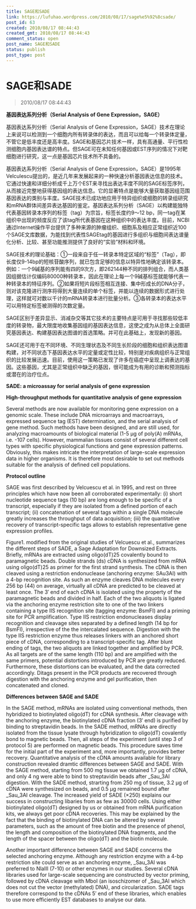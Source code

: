 ```yaml
---
title: SAGE和SADE
link: https://lufuhao.wordpress.com/2010/08/17/sage%e5%92%8csade/
post_id: 63
created: 2010/08/17 08:44:43
created_gmt: 2010/08/17 08:44:43
comment_status: open
post_name: SAGE和SADE
status: publish
post_type: post
---
```


# SAGE和SADE

> 2010/08/17 08:44:43

 

**基因表达系列分析（Serial Analysis of Gene Expression，SAGE）**

基因表达系列分析（Serial Analysis of Gene Expression，SAGE）技术在理论上来说可以检测到一个细胞内所有转录体的表达，而且可以给每一个转录体定量，不管它是低丰度还是高丰度。SAGE和基因芯片技术一样，具有高通量、平行性检测细胞内基因表达谱的特点。但SAGE可在未知任何基因或EST序列的情况下对靶细胞进行研究，这一点是基因芯片技术所不具备的。

基因表达系列分析（Serial Analysis of Gene Expression，SAGE）是1995年Velculescu提出的，是近几年来发展起来的一种快速分析基因表达信息的技术。它通过快速和详细分析成千上万个EST来寻找出表达丰度不同的SAGE标签序列，从而接近完整地获得基因组的表达信息。它的显著特点是能够大量获取基因组范围基因表达的类别与丰度。SAGE技术已成功地应用于特异组织或细胞的转录组研究和mRNA群体间差异表达基因的鉴定。基因表达系列分析（SAGE）以构建能独特代表基因转录本序列的标签（tag）为宗旨，标签长度约9～12 bp，同一tag在某组织中出现的频度反应了该tag所代表基因在这种组织中的表达丰度。目前，NCBI通过Internet操作平台提供了多种来源的肿瘤组织、细胞系及相应正常组织近100个SAGE文库数据，为能找到代表性SAGEtag的基因进行多组织与细胞间表达谱量化分析、比较、甚至功能推测提供了良好的“实验”材料和环境。

SAGE技术的理论基础：①一段来自于任一转录本特定区域的“标签”（Tag），即长度仅9-14bp的短核苷酸序列，就已包含足够的信息以特异性地确定该转录本。例如：一个9碱基的序列能有四的9次方，即262144种不同的排列组合，而人类基因组据估计仅编码80000种转录本，因此在理论上每一个9碱基标签就能够代表一种转录本的特征序列。②如果将短片段标签相互连接、集中形成长的DNA分子，则对该克隆进行测序将得到大量连续的单个标签，并能以连续的数据形式进行处理，这样就可对数以千计的mRNA转录本进行批量分析。③各转录本的表达水平可以用特定标签被测得的次数定量。

SAGE区别于差异显示、消减杂交等其它技术的主要特点是可用于寻找那些较低丰度的转录物，最大限度地收集基因组的基因表达信息，这使之成为从总体上全面研究基因表达、构建基因表达图谱的首选策略。并可在此基础上，发现新的基因。

SAGE还可用于在不同环境、不同生理状态及不同生长阶段的细胞和组织表达图谱构建，对不同状态下基因表达水平的定量或定性比较，特别是对疾病组织与正常组织的比较发展迅速。目前，使用这一策略已发现了许多在癌症中呈现上调表达的基因。这些基因，尤其是正常组织中缺乏的基因，很可能成为有用的诊断和预测指标或潜在的治疗位点。

**SADE: a microassay for serial analysis of gene expression**

**High-throughput methods for quantitative analysis of gene expression**

Several methods are now available for monitoring gene expression on a genomic scale. These include DNA microarrays and macroarrays, expressed sequence tag (EST) determination, and the serial analysis of gene method. Such methods have been designed, and are still used, for analyzing macroamounts of biological material (1-5 µg of poly(A) mRNAs, i.e. -107 cells). However, mammalian tissues consist of several different cell types with specific physiological functions and gene expression patterns. Obviously, this makes intricate the interpretation of large-scale expression data in higher organisms. It is therefore most desirable to set out methods suitable for the analysis of defined cell populations. 

**Protocol outline**

SAGE was first described by Velcuescu et al. in 1995, and rest on three principles which have now been all corroborated experimentally: (i) short nucleotide sequence tags (10 bp) are long enough to be specific of a transcript, especially if they are isolated from a defined portion of each transcript; (ii) concatenation of several tags within a single DNA molecule greatly increases the throughput of data acquisition; (iii) the quantitative recovery of transcript-specific tags allows to establish representative gene expression profiles. 

Figure1. modified from the original studies of Velcuescu et al., summarizes the different steps of SADE, a Sage Adaptation for Downsized Extracts. Briefly, mRNAs are extracted using oligo(dT)25 covalently bound to paramagnetic beads. Double strands (ds) cDNA is synthesized from mRNA using oligo(dT)25 as primer for the first strand synthesis. The cDNA is then cleaved using a restriction endonuclease (anchoring enzyme: SAu3AI) with a 4-bp recognition site. As such an enzyme cleaves DNA molecules every 256 bp (44) on average, virtually all cDNA are predicted to be cleaved at least once. The 3′ end of each cDNA is isolated using the property of the paramagnetic beads and divided in half. Each of the two aliquots is ligated via the anchoring enzyme restriction site to one of the two linkers containing a type IIS recognition site (tagging enzyme: BsmFI) and a priming site for PCR amplification. Type IIS restriction endonucleases display recognition and cleavage sites separated by a defined length (14 bp for BsmFI), irrespective of the the intercalated sequence. Digestion with the type IIS restriction enzyme thus releases linkers with an anchored short piece of cDNA, corresponding to a transcript-specific tag. After blunt ending of tags, the two aliquots are linked together and amplified by PCR. As all targets are of the same length (110 bp) and are amplified with the same primers, potential distortions introduced by PCR are greatly reduced. Furthermore, these distortions can be evaluated, and the data corrected accordingly. Ditags present in the PCR products are recovered through digestion with the anchoring enzyme and gel purification, then concatenated and cloned.

**Differences between SAGE and SADE**

In the SAGE method, mRNAs are isolated using conventional methods, then hybridized to biotinylated oligo(dT) for cDNA synthesis. After cleavage with the anchoring enzyme, the biotinylated cDNA fraction (3′ end) is purified by binding to streptavidin beads. In the SADE method, mRNAs are directly isolated from the tissue lysate through hybridization to oligo(dT) covalently bond to magnetic beads. Then, all steps of the experiment (until step 3 of protocol 5) are performed on magnetic beads. This procedure saves time for the initial part of the experiment and, more importantly, provides better recovery. Quantitative analysis of the cDNA amounts available for library construction revealed dramtic differences between SAGE and SADE. With the SAGE method, starting from 500 mg tissue we obtained 1.7 µg of cDNA, and only 4 ng were able to bind to streptavidin beads after _Sau_3AI digestion. With the SADE method, strarting from 250 mg of tissue, 3.2 µg of cDNA were synthesized on beads, and 0.5 µg remained bound after _Sau_3AI cleavage. The increased yield of SADE (×250) explains our success in constructing libaries from as few as 30000 cells. Using either biotinylated oligo(dT) designed by us or obtained from mRNA purification kits, we always get poor cDNA recoveries. This may be explained by the fact that the binding of biotinylated DNA can be altered by several parameters, such as the amount of free biotin and the presence of phenol, the length and composition of the biotinylated DNA fragments, and the length of the spacer between the oligo(dT) and the biotin molecule. 

Another important difference between SAGE and SADE concerns the selected anchoring enzyme. Although any restriction enzyme with a 4-bp restriction site could serve as an anchoring enzyme, _Sau_3AI was preferred to NlaIII (7-10) or other enzymes in our studies. Several cDNA libraries used for large-scale sequencing are constructed by vector priming, followed by cDNA cleavage with MboI (an isoschizomer of _Sau_3AI which does not cut the vector (methylated) DNA), and circularization. SADE tags therefore correspond to the cDNAs 5′ end of these libraries, which enables to use more efficiently EST databases to analyse our data.
